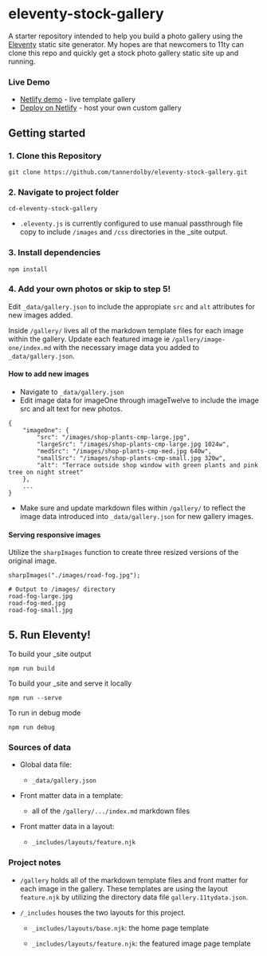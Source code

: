 # eleventy-stock-gallery
A starter repository intended to help you build a photo gallery using the [Eleventy](https://github.com/11ty/eleventy) static site generator. My hopes are that newcomers to 11ty can clone this repo and quickly get a stock photo gallery static site up and running. 

### Live Demo
* [Netlify demo](https://eleventy-stock-gallery.netlify.app/) - live template gallery
* [Deploy on Netlify](https://app.netlify.com/) - host your own custom gallery

## Getting started
### 1. Clone this Repository
```
git clone https://github.com/tannerdolby/eleventy-stock-gallery.git
```

### 2. Navigate to project folder
```
cd-eleventy-stock-gallery
``` 

* `.eleventy.js` is currently configured to use manual passthrough file copy to include `/images` and `/css` directories in the _site output. 

### 3. Install dependencies
```
npm install
```

### 4. Add your own photos or skip to step 5! 
Edit `_data/gallery.json` to include the appropiate `src` and `alt` attributes for new images added. 

Inside `/gallery/` lives all of the markdown template files for each image within the gallery. Update each featured image ie `/gallery/image-one/index.md` with the necessary image data you added to `_data/gallery.json`. 

#### How to add new images
* Navigate to `_data/gallery.json`
* Edit image data for imageOne through imageTwelve to include the image src and alt text for new photos.
```
{
    "imageOne": {
        "src": "/images/shop-plants-cmp-large.jpg",
        "largeSrc": "/images/shop-plants-cmp-large.jpg 1024w",
        "medSrc": "/images/shop-plants-cmp-med.jpg 640w",
        "smallSrc": "/images/shop-plants-cmp-small.jpg 320w",
        "alt": "Terrace outside shop window with green plants and pink tree on night street"
    },
    ...
}
```
* Make sure and update markdown files within `/gallery/` to reflect the image data introduced into `_data/gallery.json` for new gallery images.

#### Serving responsive images
Utilize the `sharpImages` function to create three resized versions of the original image.

```
sharpImages("./images/road-fog.jpg");
```

``` 
# Output to /images/ directory
road-fog-large.jpg
road-fog-med.jpg
road-fog-small.jpg
```

## 5. Run Eleventy! 
To build your _site output

```
npm run build
```

To build your _site and serve it locally

```
npm run --serve
```

To run in debug mode

```
npm run debug
```

### Sources of data
* Global data file:
    * `_data/gallery.json`

* Front matter data in a template:
    * all of the `/gallery/.../index.md` markdown files

* Front matter data in a layout:  
    * `_includes/layouts/feature.njk`

### Project notes
* `/gallery` holds all of the markdown template files and front matter for each image in the gallery. These templates are using the layout `feature.njk` by utilizing the directory data file `gallery.11tydata.json`.

* `/_includes` houses the two layouts for this project.

    * `_includes/layouts/base.njk`: the home page template

    * `_includes/layouts/feature.njk`: the featured image page template
